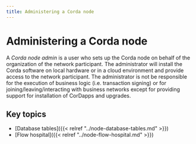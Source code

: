 ```yaml
---
title: Administering a Corda node
---
```

# Administering a Corda node

A _Corda node admin_ is a user who sets up the Corda node on behalf of the organization of the network participant. The administrator will install the Corda software on local hardware or in a cloud environment and provide access to the network participant. The administrator is not be responsible for the execution of business logic (i.e. transaction signing) or for joining/leaving/interacting with business networks except for providing support for installation of CorDapps and upgrades.

## Key topics

* [Database tables]({{< relref "../node-database-tables.md" >}})
* [Flow hospital]({{< relref "../node-flow-hospital.md" >}})
